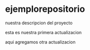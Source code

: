 ejemplorepositorio
==================

nuestra descripcion del proyecto

esta es nuestra primera actualizacion

aqui agregamos otra actualizacion